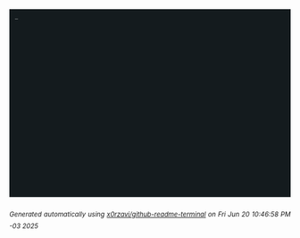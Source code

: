 <div align="justify">
<picture>
    <source media="(prefers-color-scheme: dark)" srcset="./output.gif">
    <source media="(prefers-color-scheme: light)" srcset="./output.gif">
    <img alt="GIFOS" src="output.gif">
</picture>

<sub><i>Generated automatically using [x0rzavi/github-readme-terminal](https://github.com/x0rzavi/github-readme-terminal) on Fri Jun 20 10:46:58 PM -03 2025</i></sub>

<!-- <details>
<summary>More details</summary>

</details> -->
</div>

<!-- Image deletion URL: NONE -->